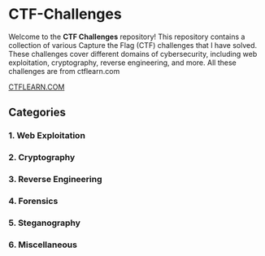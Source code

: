 # CTF-Challenges

Welcome to the **CTF Challenges** repository! This repository contains a collection of various Capture the Flag (CTF) challenges that I have solved. These challenges cover different domains of cybersecurity, including web exploitation, cryptography, reverse engineering, and more. All these challenges are from ctflearn.com 

[CTFLEARN.COM](https://ctflearn.com/dashboard)

## Categories

### 1. Web Exploitation

### 2. Cryptography

### 3. Reverse Engineering

### 4. Forensics

### 5. Steganography

### 6. Miscellaneous
